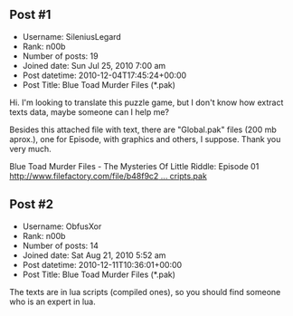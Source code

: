 ## Post #1
- Username: SileniusLegard
- Rank: n00b
- Number of posts: 19
- Joined date: Sun Jul 25, 2010 7:00 am
- Post datetime: 2010-12-04T17:45:24+00:00
- Post Title: Blue Toad Murder Files (*.pak)

Hi.
I'm looking to translate this puzzle game, but I don't know how extract texts data, maybe someone can I help me?

Besides this attached file with text, there are "Global.pak" files (200 mb aprox.), one for Episode, with graphics and others, I suppose.
Thank you very much.

Blue Toad Murder Files - The Mysteries Of Little Riddle: Episode 01
[http://www.filefactory.com/file/b48f9c2 ... cripts.pak](http://www.filefactory.com/file/b48f9c2/n/GlobalScripts.pak)
## Post #2
- Username: ObfusXor
- Rank: n00b
- Number of posts: 14
- Joined date: Sat Aug 21, 2010 5:52 am
- Post datetime: 2010-12-11T10:36:01+00:00
- Post Title: Blue Toad Murder Files (*.pak)

The texts are in lua scripts (compiled ones), so you should find someone who is an expert in lua.
